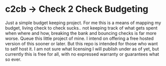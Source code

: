 c2cb -> Check 2 Check Budgeting
====

Just a simple budget keeping project. For me this is a means of mapping my budget, living check to check sucks.. not keeping track of what gets spent when where and how, breaking the bank and bouncing checks is far more worse. Queue this little project of mine. I intend on offering a free hosted version of this sooner or later. But this repo is intended for those who want to self host it. I am not sure what licensing I will publish under as of yet, but currently this is free for all, with no expressed warranty or guarantees what so ever. 
